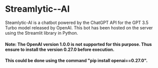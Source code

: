 # Streamlytic--AI
Steamlytic-AI is a chatbot powered by the ChatGPT API for the GPT 3.5 Turbo model released by OpenAI.
This bot has been hosted on the server using the Streamlit library in Python.

#### Note: The OpenAI version 1.0.0 is not supported for this purpose. Thus ensure to install the version 0.27.0 before execution.
#### This could be done using the command "pip install openai==0.27.0".

